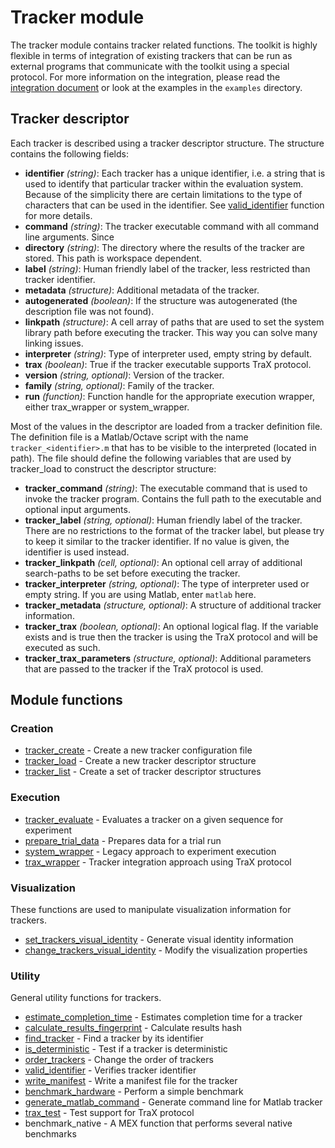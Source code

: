 Tracker module
==============

The tracker module contains tracker related functions. The toolkit is highly flexible in 
terms of integration of existing trackers that can be run as external programs 
that communicate with the toolkit using a special protocol. For more information
on the integration, please read the [integration document](integration.md) or look
at the examples in the `examples` directory.

Tracker descriptor
------------------

Each tracker is described using a tracker descriptor structure. The
structure contains the following fields:

-   **identifier** *(string)*: Each tracker has a unique identifier, 
       i.e. a string that is used to identify that particular tracker 
       within the evaluation system. Because of the simplicity there 
       are certain limitations to the type of characters that can be used in the identifier.
       See [valid_identifier](valid_identifier.m) function for more details.
-   **command** *(string)*: The tracker executable command with all
    command line arguments. Since
-   **directory** *(string)*: The directory where the results of the
    tracker are stored. This path is workspace dependent.
-   **label** *(string)*: Human friendly label of the tracker, less
    restricted than tracker identifier.
-   **metadata** *(structure)*: Additional metadata of the tracker.
-   **autogenerated** *(boolean)*: If the structure was autogenerated
    (the description file was not found).
-   **linkpath** *(structure)*: A cell array of paths that are used to
    set the system library path before executing the tracker. This way
    you can solve many linking issues.
-   **interpreter** *(string)*: Type of interpreter used, empty string
    by default.
-   **trax** *(boolean)*: True if the tracker executable supports TraX
    protocol.
-   **version** *(string, optional)*: Version of the tracker.
-   **family** *(string, optional)*: Family of the tracker.
-   **run** *(function)*: Function handle for the appropriate execution
    wrapper, either trax_wrapper or system_wrapper.

Most of the values in the descriptor are loaded from a tracker
definition file. The definition file is a Matlab/Octave script with the
name `tracker_<identifier>.m` that has to be visible to the interpreted
(located in path). The file should define the following variables that
are used by tracker_load to construct the descriptor structure:

-   **tracker_command** *(string)*: The executable command that is used to invoke the tracker program. Contains the full path to the executable and optional input arguments.
-   **tracker_label** *(string, optional)*: Human friendly label of the
    tracker. There are no restrictions to the format of the tracker label, but please try to keep it similar to the tracker identifier. If no value is given, the identifier is used instead.
-   **tracker_linkpath** *(cell, optional)*: An optional cell array of additional search-paths to be set before executing the tracker.
-   **tracker_interpreter** *(string, optional)*: The type of interpreter used or empty string. If you are using Matlab, enter `matlab` here.
-   **tracker_metadata** *(structure, optional)*: A structure of additional tracker information.
-   **tracker_trax** *(boolean, optional)*: An optional logical flag. If the variable exists and is true then the tracker is using the TraX protocol and will be executed as such.
-   **tracker_trax_parameters** *(structure, optional)*: Additional parameters that are passed to the tracker if the TraX protocol is used.

Module functions
----------------

### Creation

-   [tracker_create](tracker_create.m) - Create a new tracker configuration file
-   [tracker_load](tracker_load.m) - Create a new tracker descriptor structure
-   [tracker_list](tracker_list.m) - Create a set of tracker descriptor structures

### Execution

-   [tracker_evaluate](tracker_evaluate.m) - Evaluates a tracker on a given sequence for experiment
-   [prepare_trial_data](prepare_trial_data.m) - Prepares data for a trial run
-   [system_wrapper](system_wrapper.m) - Legacy approach to experiment execution
-   [trax_wrapper](trax_wrapper.m) - Tracker integration approach using TraX protocol

### Visualization

These functions are used to manipulate visualization information for trackers.

-   [set_trackers_visual_identity](set_trackers_visual_identity.m) - Generate visual identity information
-   [change_trackers_visual_identity](change_trackers_visual_identity.m) - Modify the visualization properties

### Utility

General utility functions for trackers.

-   [estimate_completion_time](estimate_completion_time.m) - Estimates completion time for a tracker
-   [calculate_results_fingerprint](calculate_results_fingerprint.m) - Calculate results hash
-   [find_tracker](find_tracker.m) - Find a tracker by its identifier
-   [is_deterministic](is_deterministic.m) - Test if a tracker is deterministic
-   [order_trackers](order_trackers.m) - Change the order of trackers
-   [valid_identifier](valid_identifier.m) - Verifies tracker identifier
-   [write_manifest](write_manifest.m) - Write a manifest file for the tracker
-   [benchmark_hardware](benchmark_hardware.m) - Perform a simple benchmark
-   [generate_matlab_command](generate_matlab_command.m) - Generate command line for Matlab tracker
-   [trax_test](trax_test.m) - Test support for TraX protocol
-   benchmark_native - A MEX function that performs several native benchmarks

